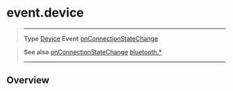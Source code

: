 # event.device

> --------------------- ------------------------------------------------------------------------------------------
> __Type__              [Device](/plugin/bluetooth/type/Device/)
> __Event__             [onConnectionStateChange](/plugin/bluetooth/type/Server/event/onConnectionStateChange/)


> __See also__          [onConnectionStateChange](/plugin/bluetooth/type/Server/event/onConnectionStateChange/)
>						[bluetooth.*](/plugin/bluetooth/)
> --------------------- ------------------------------------------------------------------------------------------

## Overview